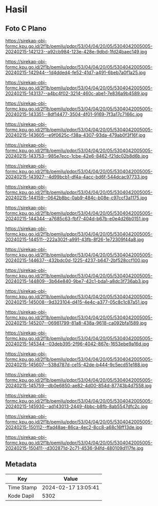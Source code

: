 # Hasil

## Foto C Plano

https://sirekap-obj-formc.kpu.go.id/2f1b/pemilu/pdpr/53/04/04/20/05/5304042005005-20240215-142123--a92cb984-123e-428e-9dbd-1fd24baec149.jpg

https://sirekap-obj-formc.kpu.go.id/2f1b/pemilu/pdpr/53/04/04/20/05/5304042005005-20240215-142944--1d4dded4-fe52-41d7-a491-6beb7a0f1a25.jpg

https://sirekap-obj-formc.kpu.go.id/2f1b/pemilu/pdpr/53/04/04/20/05/5304042005005-20240215-143137--a4bc4f02-3214-460c-abe1-7e836a9b4589.jpg

https://sirekap-obj-formc.kpu.go.id/2f1b/pemilu/pdpr/53/04/04/20/05/5304042005005-20240215-143351--8df14477-3504-4f01-9169-7f3a17c7166c.jpg

https://sirekap-obj-formc.kpu.go.id/2f1b/pemilu/pdpr/53/04/04/20/05/5304042005005-20240215-143605--e9f0625c-f38a-4307-93da-479ab0f3f16f.jpg

https://sirekap-obj-formc.kpu.go.id/2f1b/pemilu/pdpr/53/04/04/20/05/5304042005005-20240215-143753--985e7ecc-1cbe-42e6-8462-f21dc02b8d6b.jpg

https://sirekap-obj-formc.kpu.go.id/2f1b/pemilu/pdpr/53/04/04/20/05/5304042005005-20240215-143927--4d99bcb1-df4a-4acc-bd6f-544dcac97733.jpg

https://sirekap-obj-formc.kpu.go.id/2f1b/pemilu/pdpr/53/04/04/20/05/5304042005005-20240215-144159--0642b8bc-0ab9-484c-b08e-c97ccf3a1175.jpg

https://sirekap-obj-formc.kpu.go.id/2f1b/pemilu/pdpr/53/04/04/20/05/5304042005005-20240215-144344--a7685c63-fbf7-404d-b67b-e0e4d26b0151.jpg

https://sirekap-obj-formc.kpu.go.id/2f1b/pemilu/pdpr/53/04/04/20/05/5304042005005-20240215-144511--222a302f-a991-43fb-8f26-1e72309f44a8.jpg

https://sirekap-obj-formc.kpu.go.id/2f1b/pemilu/pdpr/53/04/04/20/05/5304042005005-20240215-144637--432bdc0d-1225-4237-b647-2bf528ccf100.jpg

https://sirekap-obj-formc.kpu.go.id/2f1b/pemilu/pdpr/53/04/04/20/05/5304042005005-20240215-144809--3b64e840-9be7-42c1-bda1-a8dc3f736ab3.jpg

https://sirekap-obj-formc.kpu.go.id/2f1b/pemilu/pdpr/53/04/04/20/05/5304042005005-20240215-145008--9d323104-d415-4e4c-a377-05c8c1c87a51.jpg

https://sirekap-obj-formc.kpu.go.id/2f1b/pemilu/pdpr/53/04/04/20/05/5304042005005-20240215-145207--06981799-81a8-438a-9618-ca092bfa1589.jpg

https://sirekap-obj-formc.kpu.go.id/2f1b/pemilu/pdpr/53/04/04/20/05/5304042005005-20240215-145344--03deb395-2f96-4042-867e-1653ebe9a16d.jpg

https://sirekap-obj-formc.kpu.go.id/2f1b/pemilu/pdpr/53/04/04/20/05/5304042005005-20240215-145607--538d787d-ce15-42de-b444-9c5ecd51e188.jpg

https://sirekap-obj-formc.kpu.go.id/2f1b/pemilu/pdpr/53/04/04/20/05/5304042005005-20240215-145759--db0e6850-ae82-4d00-854d-87743b4d7558.jpg

https://sirekap-obj-formc.kpu.go.id/2f1b/pemilu/pdpr/53/04/04/20/05/5304042005005-20240215-145930--ad143013-2449-4bbc-b8fb-8ab5547dfc2c.jpg

https://sirekap-obj-formc.kpu.go.id/2f1b/pemilu/pdpr/53/04/04/20/05/5304042005005-20240215-150112--ffad48ae-86ca-4ec2-8cc8-a68c16ff13de.jpg

https://sirekap-obj-formc.kpu.go.id/2f1b/pemilu/pdpr/53/04/04/20/05/5304042005005-20240215-150411--d302871d-2c71-4536-94fd-480109d117fe.jpg


## Metadata

| Key        | Value               |
| ---------- | ------------------- |
| Time Stamp | 2024-02-17 13:05:41 |
| Kode Dapil | 5302                |



